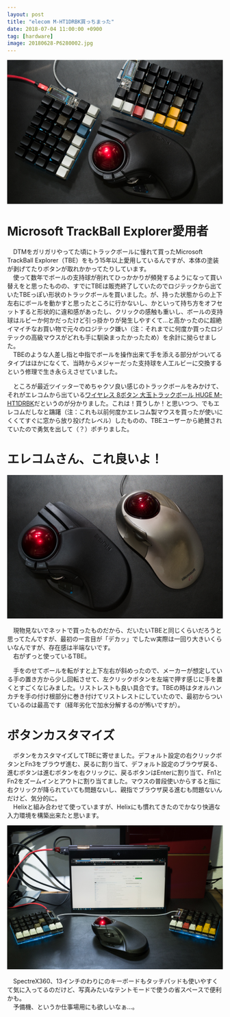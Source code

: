 ```yaml
---
layout: post
title: "elecom M-HT1DRBK買っちまった"
date: 2018-07-04 11:00:00 +0900
tag: [hardware]
image: 20180628-P6280002.jpg
---
```


![img](/assets/photos/20180628-P6280002.jpg)

# Microsoft TrackBall Explorer愛用者

　DTMをガリガリやってた頃にトラックボールに憧れて買ったMicrosoft TrackBall Explorer（TBE）をもう15年以上愛用しているんですが、本体の塗装が剥げてたりボタンが取れかかってたりしています。  
　使って数年でボールの支持球が削れてひっかかりが頻発するようになって買い替えをと思ったものの、すでにTBEは販売終了していたのでロジテックから出ていたTBEっぽい形状のトラックボールを買いました。が、持った状態からの上下左右にボールを動かすと思ったところに行かないし、かといって持ち方をオフセットすると形状的に違和感があったし、クリックの感触も重いし、ボールの支持球はルビーか何かだったけど引っ掛かりが発生しやすくて…と高かったのに超絶イマイチなお買い物で元々のロジテック嫌い（注：それまでに何度か買ったロジテックの高級マウスがどれも手に馴染まったかったため）を余計に拗らせました。  
　TBEのような人差し指と中指でボールを操作出来て手を添える部分がついてるタイプはほかになくて、当時からメジャーだった支持球を人工ルビーに交換するという修理で生き永らえさせていました。  

　ところが最近ツイッターでめちゃクソ良い感じのトラックボールをみかけて、それがエレコムから出ている[ワイヤレス 8ボタン 大玉トラックボール HUGE M-HT1DRBK](http://www2.elecom.co.jp/products/M-HT1DRBK.html)だというのが分かりました。これは！買うしか！と思いつつ、でもエレコムだしなと躊躇（注：これも以前何度かエレコム製マウスを買ったが使いにくくてすぐに窓から放り投げたレベル）したものの、TBEユーザーから絶賛されていたので勇気を出して（？）ポチりました。  

# エレコムさん、これ良いよ！

![img](/assets/photos/20180628-P6280005.jpg)

　現物見ないでネットで買ったものだから、だいたいTBEと同じくらいだろうと思ってたんですが、最初の一言目が「デカッ」でしたｗ実際は一回り大きいくらいなんですが、存在感は半端ないです。  
　右がずっと使っているTBE。

　手をのせてボールを転がすと上下左右が斜めったので、メーカーが想定している手の置き方から少し回転させて、左クリックボタンを左端で押す感じに手を置くとすごくなじみました。リストレストも良い具合です。TBEの時はタオルハンカチを手の付け根部分に巻き付けてリストレストにしていたので、最初からついているのは最高です（経年劣化で加水分解するのが怖いですが）。  

# ボタンカスタマイズ

　ボタンをカスタマイズしてTBEに寄せました。デフォルト設定の右クリックボタンとFn3をブラウザ進む、戻るに割り当て、デフォルト設定のブラウザ戻る、進むボタンは進むボタンを右クリックに、戻るボタンはEnterに割り当て、Fn1とFn2をズームインとアウトに割り当てました。マウスの普段使いからすると指に右クリックが降られていても問題ないし、親指でブラウザ戻る進むも問題ないんだけど、気分的に。  
　Helixと組み合わせて使っていますが、Helixにも慣れてきたのでかなり快適な入力環境を構築出来たと思います。  

![img](/assets/photos/20180628-P6280008.jpg)

　SpectreX360、13インチのわりにのキーボードもタッチパッドも使いやすくて気に入ってるのだけど、写真みたいなテントモードで使うの省スペースで便利かも。  
　予備機、というか仕事場用にも欲しいなぁ…。